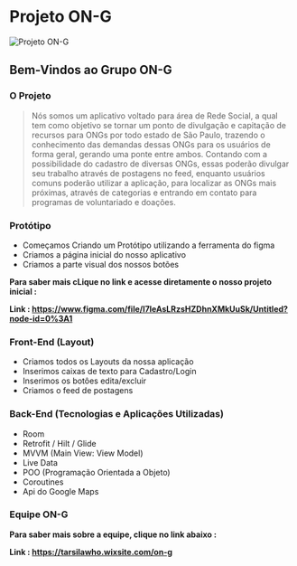 # Projeto ON-G
![Projeto ON-G](https://cdn.discordapp.com/attachments/938409261577408522/961084936406847519/unknown.png)

## Bem-Vindos ao Grupo ON-G 
### O Projeto 
  >Nós somos um aplicativo voltado para área de  Rede Social, a qual tem como objetivo se tornar um ponto de divulgação e capitação de
  >recursos para ONGs por todo estado de São Paulo, trazendo o conhecimento das demandas dessas ONGs para os
  >usuários de forma geral, gerando uma ponte entre ambos. Contando com a possibilidade do cadastro de diversas
  >ONGs, essas poderão divulgar seu trabalho através de postagens no feed, enquanto usuários comuns  poderão utilizar
  >a aplicação, para localizar as ONGs mais próximas, através de categorias e entrando em contato para programas de
  >voluntariado e doações.
  
### Protótipo 
 - Começamos Criando um Protótipo utilizando a ferramenta do figma 
 - Criamos a página inicial do nosso aplicativo 
 - Criamos a parte visual dos nossos botões 
 
 **Para saber mais cLique no link e acesse diretamente o nosso projeto inicial :**
 
  **Link : https://www.figma.com/file/I7leAsLRzsHZDhnXMkUuSk/Untitled?node-id=0%3A1**
 ### Front-End (Layout) 
  - Criamos todos os Layouts da nossa aplicação 
  - Inserimos caixas de texto para Cadastro/Login
  - Inserimos os botôes edita/excluir
  - Criamos o feed de  postagens 
 
 ### Back-End (Tecnologias e Aplicações Utilizadas)
 - Room
 - Retrofit / Hilt / Glide
 - MVVM (Main View: View Model)
 - Live Data
 - POO (Programação Orientada a Objeto)
 - Coroutines
 - Api do Google Maps

### Equipe ON-G

**Para saber mais sobre a equipe, clique no link abaixo :**

**Link : https://tarsilawho.wixsite.com/on-g** 

 
 
 
 
 

 
 
 
 
 
 
 
 
 
 
 
 
 
 
